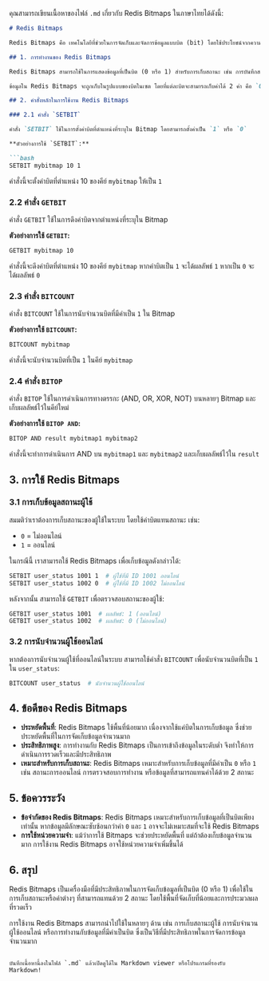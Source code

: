 คุณสามารถเขียนเนื้อหาของไฟล์ `.md` เกี่ยวกับ Redis Bitmaps ในภาษาไทยได้ดังนี้:

```markdown
# Redis Bitmaps

Redis Bitmaps คือ เทคโนโลยีที่ช่วยในการจัดเก็บและจัดการข้อมูลแบบบิต (bit) โดยใช้ประโยชน์จากความเร็วในการจัดการข้อมูลระดับต่ำของ Redis Bitmaps ใช้ในการแสดงสถานะหรือค่าต่างๆ ในรูปแบบของบิต (0 หรือ 1) โดยการจัดเก็บข้อมูลเหล่านี้ใน Redis จะช่วยประหยัดพื้นที่จัดเก็บและเพิ่มความเร็วในการเข้าถึงข้อมูล

## 1. การทำงานของ Redis Bitmaps

Redis Bitmaps สามารถใช้ในการแสดงข้อมูลที่เป็นบิต (0 หรือ 1) สำหรับการเก็บสถานะ เช่น การบันทึกสถานะของผู้ใช้ที่ลงทะเบียน การตรวจสอบการทำงานของระบบ หรือการเก็บข้อมูลอื่นๆ ที่สามารถแทนค่าได้ด้วย 2 สถานะ

ข้อมูลใน Redis Bitmaps จะถูกเก็บในรูปแบบของบิตในเซต โดยที่แต่ละบิตจะสามารถเก็บค่าได้ 2 ค่า คือ `0` หรือ `1` ซึ่งหมายถึงค่า "ปิด" หรือ "เปิด" หรือสถานะอื่นๆ ตามที่ต้องการ

## 2. คำสั่งหลักในการใช้งาน Redis Bitmaps

### 2.1 คำสั่ง `SETBIT`

คำสั่ง `SETBIT` ใช้ในการตั้งค่าบิตที่ตำแหน่งที่ระบุใน Bitmap โดยสามารถตั้งค่าเป็น `1` หรือ `0`

**ตัวอย่างการใช้ `SETBIT`:**

```bash
SETBIT mybitmap 10 1
```

คำสั่งนี้จะตั้งค่าบิตที่ตำแหน่ง 10 ของคีย์ `mybitmap` ให้เป็น `1`

### 2.2 คำสั่ง `GETBIT`

คำสั่ง `GETBIT` ใช้ในการดึงค่าบิตจากตำแหน่งที่ระบุใน Bitmap

**ตัวอย่างการใช้ `GETBIT`:**

```bash
GETBIT mybitmap 10
```

คำสั่งนี้จะดึงค่าบิตที่ตำแหน่ง 10 ของคีย์ `mybitmap` หากค่าบิตเป็น `1` จะได้ผลลัพธ์ `1` หากเป็น `0` จะได้ผลลัพธ์ `0`

### 2.3 คำสั่ง `BITCOUNT`

คำสั่ง `BITCOUNT` ใช้ในการนับจำนวนบิตที่มีค่าเป็น `1` ใน Bitmap

**ตัวอย่างการใช้ `BITCOUNT`:**

```bash
BITCOUNT mybitmap
```

คำสั่งนี้จะนับจำนวนบิตที่เป็น `1` ในคีย์ `mybitmap`

### 2.4 คำสั่ง `BITOP`

คำสั่ง `BITOP` ใช้ในการดำเนินการทางตรรกะ (AND, OR, XOR, NOT) บนหลายๆ Bitmap และเก็บผลลัพธ์ไว้ในคีย์ใหม่

**ตัวอย่างการใช้ `BITOP AND`:**

```bash
BITOP AND result mybitmap1 mybitmap2
```

คำสั่งนี้จะทำการดำเนินการ AND บน `mybitmap1` และ `mybitmap2` และเก็บผลลัพธ์ไว้ใน `result`

## 3. การใช้ Redis Bitmaps

### 3.1 การเก็บข้อมูลสถานะผู้ใช้

สมมติว่าเราต้องการเก็บสถานะของผู้ใช้ในระบบ โดยใช้ค่าบิตแทนสถานะ เช่น:

- `0` = ไม่ออนไลน์
- `1` = ออนไลน์

ในกรณีนี้ เราสามารถใช้ Redis Bitmaps เพื่อเก็บข้อมูลดังกล่าวได้:

```bash
SETBIT user_status 1001 1  # ผู้ใช้ที่มี ID 1001 ออนไลน์
SETBIT user_status 1002 0  # ผู้ใช้ที่มี ID 1002 ไม่ออนไลน์
```

หลังจากนั้น สามารถใช้ `GETBIT` เพื่อตรวจสอบสถานะของผู้ใช้:

```bash
GETBIT user_status 1001  # ผลลัพธ์: 1 (ออนไลน์)
GETBIT user_status 1002  # ผลลัพธ์: 0 (ไม่ออนไลน์)
```

### 3.2 การนับจำนวนผู้ใช้ออนไลน์

หากต้องการนับจำนวนผู้ใช้ที่ออนไลน์ในระบบ สามารถใช้คำสั่ง `BITCOUNT` เพื่อนับจำนวนบิตที่เป็น `1` ใน `user_status`:

```bash
BITCOUNT user_status  # นับจำนวนผู้ใช้ออนไลน์
```

## 4. ข้อดีของ Redis Bitmaps

- **ประหยัดพื้นที่**: Redis Bitmaps ใช้พื้นที่น้อยมาก เนื่องจากใช้แค่บิตในการเก็บข้อมูล ซึ่งช่วยประหยัดพื้นที่ในการจัดเก็บข้อมูลจำนวนมาก
- **ประสิทธิภาพสูง**: การทำงานกับ Redis Bitmaps เป็นการเข้าถึงข้อมูลในระดับต่ำ จึงทำให้การดำเนินการรวดเร็วและมีประสิทธิภาพ
- **เหมาะสำหรับการเก็บสถานะ**: Redis Bitmaps เหมาะสำหรับการเก็บข้อมูลที่มีค่าเป็น `0` หรือ `1` เช่น สถานะการออนไลน์ การตรวจสอบการทำงาน หรือข้อมูลที่สามารถแทนค่าได้ด้วย 2 สถานะ

## 5. ข้อควรระวัง

- **ข้อจำกัดของ Redis Bitmaps**: Redis Bitmaps เหมาะสำหรับการเก็บข้อมูลที่เป็นบิตเพียงเท่านั้น หากข้อมูลมีลักษณะซับซ้อนกว่าค่า `0` และ `1` อาจจะไม่เหมาะสมที่จะใช้ Redis Bitmaps
- **การใช้หน่วยความจำ**: แม้ว่าการใช้ Bitmaps จะช่วยประหยัดพื้นที่ แต่ถ้าต้องเก็บข้อมูลจำนวนมาก การใช้งาน Redis Bitmaps อาจใช้หน่วยความจำเพิ่มขึ้นได้

## 6. สรุป

Redis Bitmaps เป็นเครื่องมือที่มีประสิทธิภาพในการจัดเก็บข้อมูลที่เป็นบิต (0 หรือ 1) เพื่อใช้ในการเก็บสถานะหรือค่าต่างๆ ที่สามารถแทนด้วย 2 สถานะ โดยใช้พื้นที่จัดเก็บที่น้อยและการประมวลผลที่รวดเร็ว

การใช้งาน Redis Bitmaps สามารถนำไปใช้ในหลายๆ ด้าน เช่น การเก็บสถานะผู้ใช้ การนับจำนวนผู้ใช้ออนไลน์ หรือการทำงานกับข้อมูลที่มีค่าเป็นบิต ซึ่งเป็นวิธีที่มีประสิทธิภาพในการจัดการข้อมูลจำนวนมาก
```

บันทึกเนื้อหานี้ลงในไฟล์ `.md` แล้วเปิดดูได้ใน Markdown viewer หรือโปรแกรมที่รองรับ Markdown!